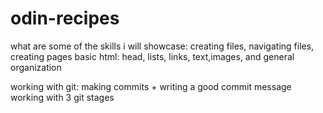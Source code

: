 # odin-recipes
what are some of the skills i will showcase:
creating files, navigating files, creating pages
basic html: head, lists, links, text,images, and general organization 

working with git:
making commits + writing a good commit message 
working with 3 git stages 
